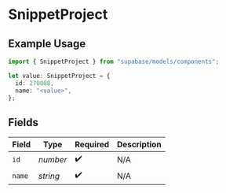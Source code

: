 # SnippetProject

## Example Usage

```typescript
import { SnippetProject } from "supabase/models/components";

let value: SnippetProject = {
  id: 270008,
  name: "<value>",
};
```

## Fields

| Field              | Type               | Required           | Description        |
| ------------------ | ------------------ | ------------------ | ------------------ |
| `id`               | *number*           | :heavy_check_mark: | N/A                |
| `name`             | *string*           | :heavy_check_mark: | N/A                |
